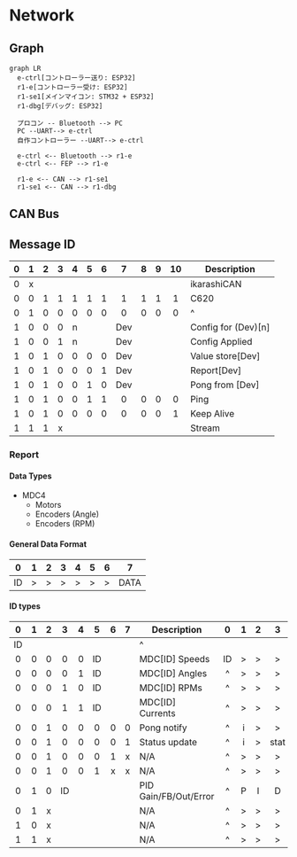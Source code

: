 # Network

## Graph

```mermaid
graph LR
  e-ctrl[コントローラー送り: ESP32]
  r1-e[コントローラー受け: ESP32]
  r1-se1[メインマイコン: STM32 + ESP32]
  r1-dbg[デバッグ: ESP32]

  プロコン -- Bluetooth --> PC
  PC --UART--> e-ctrl
  自作コントローラー --UART--> e-ctrl

  e-ctrl <-- Bluetooth --> r1-e
  e-ctrl <-- FEP --> r1-e

  r1-e <-- CAN --> r1-se1
  r1-se1 <-- CAN --> r1-dbg
```

## CAN Bus

## Message ID

| 0 | 1 | 2 | 3 | 4 | 5 | 6 | 7 | 8 | 9 | 10|     Description    |
|:-:|:-:|:-:|:-:|:-:|:-:|:-:|:-:|:-:|:-:|:-:|--------------------|
| 0 | x |   |   |   |   |   |   |   |   |   |ikarashiCAN         |
| 0 | 0 | 1 | 1 | 1 | 1 | 1 | 1 | 1 | 1 | 1 |C620                |
| 0 | 1 | 0 | 0 | 0 | 0 | 0 | 0 | 0 | 0 | 0 |^                   |
| 1 | 0 | 0 | 0 | n |   |   |Dev|   |   |   |Config for (Dev)[n] |
| 1 | 0 | 0 | 1 | n |   |   |Dev|   |   |   |Config Applied      |
| 1 | 0 | 1 | 0 | 0 | 0 | 0 |Dev|   |   |   |Value store[Dev]    |
| 1 | 0 | 1 | 0 | 0 | 0 | 1 |Dev|   |   |   |Report[Dev]         |
| 1 | 0 | 1 | 0 | 0 | 1 | 0 |Dev|   |   |   |Pong from [Dev]     |
| 1 | 0 | 1 | 0 | 0 | 1 | 1 | 0 | 0 | 0 | 0 |Ping                |
| 1 | 0 | 1 | 0 | 0 | 0 | 0 | 0 | 0 | 0 | 1 |Keep Alive          |
| 1 | 1 | 1 | x |   |   |   |   |   |   |   |Stream              |

### Report
#### Data Types

- MDC4
  - Motors
  - Encoders (Angle)
  - Encoders (RPM)

#### General Data Format

| 0 | 1 | 2 | 3 | 4 | 5 | 6 | 7 |
|:--:|:--:|:--:|:--:|:--:|:--:|:--:|:--:|
| ID|>  |>  |>  |>  |>  |> |DATA|

#### ID types

|  0  |  1  |  2  |  3  |  4  |  5  |  6  |  7  |      Description      | 0 | 1 | 2 | 3 | 4 | 5 | 6 | 7 |
|:---:|:---:|:---:|:---:|:---:|:---:|:---:|:---:|-----------------------|:-:|:-:|:-:|:-:|:-:|:-:|:-:|:-:|
| ID  |     |     |     |     |     |     |     | ^                     |   |   |   |   |   |   |   |   |
|  0  |  0  |  0  |  0  |  0  |  ID |     |     | MDC[ID] Speeds        |ID |>|>|>|  Speeds |>|>|   -   |
|  0  |  0  |  0  |  0  |  1  |  ID |     |     | MDC[ID] Angles        | ^ |>|>|>|  Angles |>|>|   -   |
|  0  |  0  |  0  |  1  |  0  |  ID |     |     | MDC[ID] RPMs          | ^ |>|>|>|    RPMs |>|>|   -   |
|  0  |  0  |  0  |  1  |  1  |  ID |     |     | MDC[ID] Currents      | ^ |>|>|>|   Currs |>|>|   -   |
|  0  |  0  |  1  |  0  |  0  |  0  |  0  |  0  | Pong notify           | ^ | i |>  |>  |>  |>  |>  | - |
|  0  |  0  |  1  |  0  |  0  |  0  |  0  |  1  | Status update         | ^ | i |>| stat|>  |>  |>  | - |
|  0  |  0  |  1  |  0  |  0  |  0  |  1  |  x  | N/A                   | ^ |>  |>  |>  |>  |>  |>  | - |
|  0  |  0  |  1  |  0  |  0  |  1  |  x  |  x  | N/A                   | ^ |>  |>  |>  |>  |>  |>  | - |
|  0  |  1  |  0  |  ID |     |     |     |     | PID Gain/FB/Out/Error | ^ | P | I | D | Fb| Ou| Gl| E |
|  0  |  1  |  x  |     |     |     |     |     | N/A                   | ^ |>  |>  |>  |>  |>  |>  | - |
|  1  |  0  |  x  |     |     |     |     |     | N/A                   | ^ |>  |>  |>  |>  |>  |>  | - |
|  1  |  1  |  x  |     |     |     |     |     | N/A                   | ^ |>  |>  |>  |>  |>  |>  | - |

